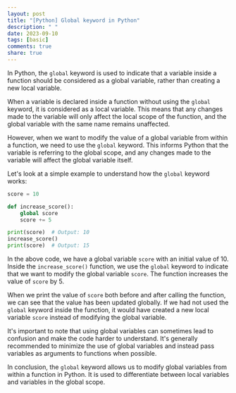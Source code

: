 ```yaml
---
layout: post
title: "[Python] Global keyword in Python"
description: " "
date: 2023-09-10
tags: [basic]
comments: true
share: true
---
```


In Python, the `global` keyword is used to indicate that a variable inside a function should be considered as a global variable, rather than creating a new local variable.

When a variable is declared inside a function without using the `global` keyword, it is considered as a local variable. This means that any changes made to the variable will only affect the local scope of the function, and the global variable with the same name remains unaffected.

However, when we want to modify the value of a global variable from within a function, we need to use the `global` keyword. This informs Python that the variable is referring to the global scope, and any changes made to the variable will affect the global variable itself.

Let's look at a simple example to understand how the `global` keyword works:

```python
score = 10

def increase_score():
    global score
    score += 5

print(score)  # Output: 10
increase_score()
print(score)  # Output: 15
```

In the above code, we have a global variable `score` with an initial value of 10. Inside the `increase_score()` function, we use the `global` keyword to indicate that we want to modify the global variable `score`. The function increases the value of `score` by 5.

When we print the value of `score` both before and after calling the function, we can see that the value has been updated globally. If we had not used the `global` keyword inside the function, it would have created a new local variable `score` instead of modifying the global variable.

It's important to note that using global variables can sometimes lead to confusion and make the code harder to understand. It's generally recommended to minimize the use of global variables and instead pass variables as arguments to functions when possible.

In conclusion, the `global` keyword allows us to modify global variables from within a function in Python. It is used to differentiate between local variables and variables in the global scope.